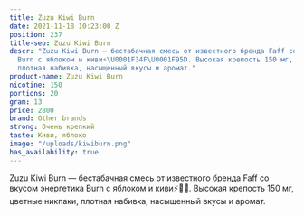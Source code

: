 ```yaml
---
title: Zuzu Kiwi Burn
date: 2021-11-18 10:23:00 Z
position: 237
title-seo: Zuzu Kiwi Burn
descr: "Zuzu Kiwi Burn — бестабачная смесь от известного бренда Faff со вкусом энергетика
  Burn с яблоком и киви⚡️\U0001F34F\U0001F95D. Высокая крепость 150 мг, цветные никпаки,
  плотная набивка, насыщенный вкусы и аромат."
product-name: Zuzu Kiwi Burn
nicotine: 150
portions: 20
gram: 13
price: 2800
brand: Other brands
strong: Очень крепкий
taste: Киви, яблоко
image: "/uploads/kiwiburn.png"
has_availability: true
---
```


Zuzu Kiwi Burn — бестабачная смесь от известного бренда Faff со вкусом энергетика Burn с яблоком и киви⚡️🍏🥝. Высокая крепость 150 мг, цветные никпаки, плотная набивка, насыщенный вкусы и аромат.